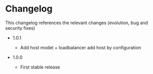 Changelog
=========

This changelog references the relevant changes (evolution, bug and security fixes)

* 1.0.1
    
    * Add host model + loadbalancer add host by configuration
    
* 1.0.0

    * First stable release
